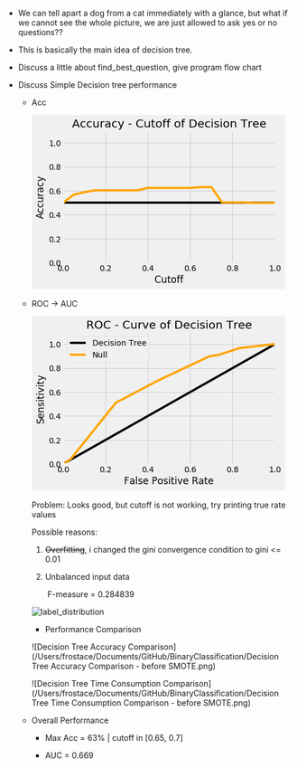
  * We can tell apart a dog from a cat immediately with a glance, but what if we cannot see the whole picture, we are just allowed to ask yes or no questions??
  
  * This is basically the main idea of decision tree.
  
  * Discuss a little about find_best_question, give program flow chart
  
  * Discuss Simple Decision tree performance
  
    * Acc
  
      ![image](https://github.com/frostace/BinaryClassification/blob/master/Algo2%20-%20Decision%20Tree/Decision%20Tree%20ACC.png)
  
    * ROC -> AUC
  
      ![image](https://github.com/frostace/BinaryClassification/blob/master/Algo2%20-%20Decision%20Tree/Decision%20Tree%20ROC.png)
      
      Problem: Looks good, but cutoff is not working, try printing true rate values
      
      Possible reasons:
      
	    1. ~~Overfitting~~, i changed the gini convergence condition to gini <= 0.01
      
      2. Unbalanced input data
      
         ​	F-measure = 0.284839
      
      ![label_distribution](/Users/frostace/Documents/GitHub/BinaryClassification/label_distribution.png)
      
	  * Performance Comparison
      
      ![Decision Tree Accuracy Comparison](/Users/frostace/Documents/GitHub/BinaryClassification/Decision Tree Accuracy Comparison - before SMOTE.png)
    
      ![Decision Tree Time Consumption Comparison](/Users/frostace/Documents/GitHub/BinaryClassification/Decision Tree Time Consumption Comparison - before SMOTE.png)
    
    * Overall Performance
      
      * Max Acc = 63% | cutoff in [0.65, 0.7]
    
      * AUC = 0.669
    
